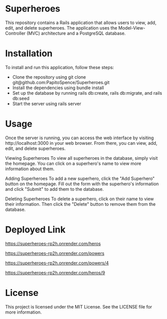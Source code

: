 # Superheroes
This repository contains a Rails application that allows users to view, add, edit, and delete superheroes. The application uses the Model-View-Controller (MVC) architecture and a PostgreSQL database.

# Installation
To install and run this application, follow these steps:

<ul>
  <li>Clone the repository using git clone git@github.com:PapitoSpence/Superheroes.git</li>
  <li>Install the dependencies using bundle install</li>
  <li>Set up the database by running rails db:create, rails db:migrate, and rails db:seed</li>
  <li>Start the server using rails server</li>
  </ul>
  

# Usage
Once the server is running, you can access the web interface by visiting http://localhost:3000 in your web browser. From there, you can view, add, edit, and delete superheroes.

Viewing Superheroes
To view all superheroes in the database, simply visit the homepage. You can click on a superhero's name to view more information about them.

Adding Superheroes
To add a new superhero, click the "Add Superhero" button on the homepage. Fill out the form with the superhero's information and click "Submit" to add them to the database.

Deleting Superheroes
To delete a superhero, click on their name to view their information. Then click the "Delete" button to remove them from the database.

# Deployed Link
https://superheroes-rp2h.onrender.com/heros

https://superheroes-rp2h.onrender.com/powers

https://superheroes-rp2h.onrender.com/powers/4

https://superheroes-rp2h.onrender.com/heros/9


# License
This project is licensed under the MIT License. See the LICENSE file for more information.
